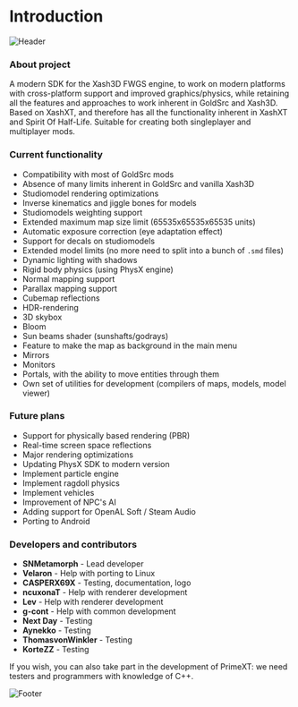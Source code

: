 ﻿---
sidebar_position: 1
---

# Introduction

![Header](/img/intro/header.png)

### About project
A modern SDK for the Xash3D FWGS engine, to work on modern platforms with cross-platform support and improved graphics/physics, while retaining all the features and approaches to work inherent in GoldSrc and Xash3D.
Based on XashXT, and therefore has all the functionality inherent in XashXT and Spirit Of Half-Life. Suitable for creating both singleplayer and multiplayer mods. 

### Current functionality
- Compatibility with most of GoldSrc mods
- Absence of many limits inherent in GoldSrc and vanilla Xash3D
- Studiomodel rendering optimizations
- Inverse kinematics and jiggle bones for models
- Studiomodels weighting support
- Extended maximum map size limit (65535x65535x65535 units)
- Automatic exposure correction (eye adaptation effect)
- Support for decals on studiomodels
- Extended model limits (no more need to split into a bunch of `.smd` files)
- Dynamic lighting with shadows
- Rigid body physics (using PhysX engine)
- Normal mapping support
- Parallax mapping support
- Cubemap reflections
- HDR-rendering
- 3D skybox
- Bloom
- Sun beams shader (sunshafts/godrays)
- Feature to make the map as background in the main menu
- Mirrors
- Monitors
- Portals, with the ability to move entities through them
- Own set of utilities for development (compilers of maps, models, model viewer) 

### Future plans
- Support for physically based rendering (PBR)
- Real-time screen space reflections
- Major rendering optimizations
- Updating PhysX SDK to modern version
- Implement particle engine
- Implement ragdoll physics
- Implement vehicles
- Improvement of NPC's AI
- Adding support for OpenAL Soft / Steam Audio
- Porting to Android

### Developers and contributors
- **SNMetamorph** - Lead developer
- **Velaron** - Help with porting to Linux
- **СASPERX69X** - Testing, documentation, logo
- **ncuxonaT** - Help with renderer development
- **Lev** - Help with renderer development
- **g-cont** - Help with common development
- **Next Day** - Testing
- **Aynekko** - Testing
- **ThomasvonWinkler** - Testing
- **KorteZZ** - Testing

If you wish, you can also take part in the development of PrimeXT: we need testers and programmers with knowledge of C++. 

![Footer](/img/intro/footer.png)
